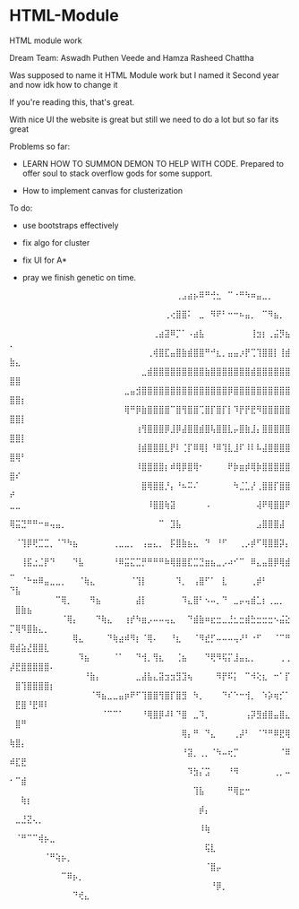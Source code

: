 # HTML-Module
HTML module work

Dream Team: Aswadh Puthen Veede and Hamza Rasheed Chattha

Was supposed to name it HTML Module work but I named it Second year and now idk how to change it

If you're reading this, that's great. 

With nice UI the website is great but still we need to do a lot but so far its great

Problems so far:

- LEARN HOW TO SUMMON DEMON TO HELP WITH CODE. Prepared to offer soul to stack overflow gods for some support.

- How to implement canvas for clusterization

To do:

- use bootstraps effectively 

- fix algo for cluster

- fix UI for A*

- pray we finish genetic on time.


⠀⠀⠀⠀⠀⠀⠀⠀⠀⠀⠀⠀⠀⠀⠀⠀⠀⠀⠀⠀⠀⠀⠀⠀⠀⠀⠀⠀⠀⢀⣠⣴⡦⠿⠛⢚⣂⠀⠉⠐⠛⠳⠶⣤⣀⡀⠀⠀⠀⠀⠀⠀⠀⠀⠀⠀⠀⠀⠀⠀⠀⠀⠀⠀⠀
⠀⠀⠀⠀⠀⠀⠀⠀⠀⠀⠀⠀⠀⠀⠀⠀⠀⠀⠀⠀⠀⠀⠀⠀⠀⠀⠀⢀⢔⣿⣿⠅⠀⣀⠀⠻⠟⠃⠒⠒⠦⣤⡀⠀⠉⠻⣦⡀⠀⠀⠀⠀⠀⠀⠀⠀⠀⠀⠀⠀⠀⠀⠀⠀⠀
⠀⠀⠀⠀⠀⠀⠀⠀⠀⠀⠀⠀⠀⠀⠀⠀⠀⠀⠀⠀⠀⠀⠀⠀⠀⢀⣴⣽⠿⡉⠁⠠⣴⣧⠀⠀⠀⠀⠀⠀⠀⠀⢸⣲⡆⢀⣬⡻⣦⡀⠀⠀⠀⠀⠀⠀⠀⠀⠀⠀⠀⠀⠀⠀⠀
⠀⠀⠀⠀⠀⠀⠀⠀⠀⠀⠀⠀⠀⠀⠀⠀⠀⠀⠀⠀⠀⠀⠀⠀⢀⢾⣿⣏⣤⣿⣷⣾⣿⣿⠛⠚⣆⡀⣤⣤⡰⡟⢉⢹⣿⣿⡇⢸⣾⣷⣄⠀⠀⠀⠀⠀⠀⠀⠀⠀⠀⠀⠀⠀⠀
⠀⠀⠀⠀⠀⠀⠀⠀⠀⠀⠀⠀⠀⠀⠀⠀⠀⠀⠀⠀⠀⠀⠀⣀⣾⣿⣿⣿⣿⣿⣿⣿⣿⣿⣷⣿⣿⣿⣿⣿⣿⣿⣾⣿⣿⣿⣿⣿⣿⣿⣿⠀⠀⠀⠀⠀⠀⠀⠀⠀⠀⠀⠀⠀⠀
⠀⠀⠀⠀⠀⠀⠀⠀⠀⠀⠀⠀⠀⠀⠀⠀⠀⠀⠀⠀⣀⣤⣺⣿⣿⣿⣿⣿⣿⣿⣿⣿⣿⣿⣿⣿⣿⣿⡿⣿⣿⣿⣿⣿⣿⣿⣿⣿⣿⣿⣿⡆⠀⠀⠀⠀⠀⠀⠀⠀⠀⠀⠀⠀⠀
⠀⠀⠀⠀⠀⠀⠀⠀⠀⠀⠀⠀⠀⠀⠀⠀⠀⠀⠀⠀⢿⠛⡿⣷⣿⣿⣿⣿⠉⣿⢻⣿⣿⢉⣿⡏⣿⡏⡇⠹⡟⡟⣟⠻⣿⣿⣿⣿⣿⣿⣿⡇⠀⠀⠀⠀⠀⠀⠀⠀⠀⠀⠀⠀⠀
⠀⠀⠀⠀⠀⠀⠀⠀⠀⠀⠀⠀⠀⠀⠀⠀⠀⠀⠀⠀⠀⠀⢰⢻⣿⣿⣿⡿⣸⡿⣼⣿⣿⣾⣿⢧⣿⣿⣇⡤⣿⣷⣸⡄⣿⣿⣿⣿⣿⣿⣿⡇⠀⠀⠀⠀⠀⠀⠀⠀⠀⠀⠀⠀⠀
⠀⠀⠀⠀⠀⠀⠀⠀⠀⠀⠀⠀⠀⠀⠀⠀⠀⠀⠀⠀⠀⠀⢸⣾⣿⣿⣿⣇⡟⠇⢈⡏⠿⢿⡇⠘⠿⢹⣇⣸⠏⠸⠇⠧⣼⣿⣿⣿⣿⣿⢿⠃⠀⠀⠀⠀⠀⠀⠀⠀⠀⠀⠀⠀⠀
⠀⠀⠀⠀⠀⠀⠀⠀⠀⠀⠀⠀⠀⠀⠀⠀⠀⠀⠀⠀⠀⠀⠸⣿⣿⣿⣿⡆⠾⢿⡿⣿⢿⠂⠀⠀⠀⠀⠟⡷⣶⡾⢿⡷⣿⣿⣿⣿⣿⣿⠎⠀⠀⠀⠀⠀⠀⠀⠀⠀⠀⠀⠀⠀⠀
⠀⠀⠀⠀⠀⠀⠀⠀⠀⠀⠀⠀⠀⠀⠀⠀⠀⠀⠀⠀⠀⠀⠀⣿⢿⣿⣿⡘⡄⠘⠦⠭⠌⠀⠀⠀⠀⠀⠀⠳⣈⣁⡜⢀⣿⣿⡏⣿⣿⠞⠀⠀⠀⠀⠀⠀⠀⠀⠀⠀⠀⠀⠀⠀⠀
⣀⣀⠀⠀⠀⠀⠀⠀⠀⠀⠀⠀⠀⠀⠀⠀⠀⠀⠀⠀⠀⠀⠀⠀⠸⣿⣿⢷⣽⠀⠀⠀⠀⠀⠠⠀⠀⠀⠀⠀⠀⠀⠀⢼⠟⢿⣿⣿⠟⠀⠀⠀⠀⠀⠀⠀⠀⠀⠀⠀⠀⠀⠀⠀⠀
⢿⣭⣙⠛⠛⠒⠶⢤⣤⡀⠀⠀⠀⠀⠀⠀⠀⠀⠀⠀⠀⠀⠀⠀⠀⠀⠉⠀⣹⣧⠀⠀⠀⠀⠀⠀⠀⠀⠀⠀⠀⠀⠀⣠⣿⣿⣿⣼⠀⠀⠀⠀⠀⠀⠀⠀⠀⠀⠀⠀⠀⠀⠀⠀⠀
⠀⠈⢹⡿⢟⣉⣉⡀⠈⠙⠳⣦⠀⠀⠀⠀⠀⠀⢀⣀⣀⡀⠀⢠⣤⣄⡀⠀⡯⣿⣷⣦⣄⠀⠙⠀⠘⠋⠀⠀⢀⡠⡾⠋⢿⣿⣿⡽⡄⠀⠀⠀⠀⠀⠀⠀⠀⠀⠀⠀⠀⠀⠀⠀⠀
⠀⠀⢸⣯⣐⣈⡟⠙⠀⠀⠀⠙⣧⠀⠀⠀⠀⠀⠘⠿⣭⣍⣉⡛⠛⠛⠛⠷⢿⣿⣿⣏⣉⣙⣶⣦⣀⡠⠴⠊⠉⠀⠿⣄⣤⣿⡿⢿⣾⣀⠀⠀⠀⠀⠀⠀⠀⠀⠀⠀⠀⠀⠀⠀⠀
⠀⠀⠈⠓⠶⠿⣤⣀⣀⡀⠀⠀⠈⢷⣄⠀⠀⠀⠀⠀⠀⠈⢹⡇⠀⠀⠀⠀⠀⠹⡀⠀⢠⣿⠋⠁⠀⣇⠀⠀⠀⠀⢀⡾⠃⠀⠀⠀⠀⠙⣧⠀⠀⠀⠀⠀⠀⠀⠀⠀⠀⠀⠀⠀⠀
⠀⠀⠀⠀⠀⠀⠀⠀⠉⢿⡀⠀⠀⠀⠻⣦⠀⠀⠀⠀⠀⠀⣼⡇⠀⠀⠀⠀⠀⠀⠹⣄⣿⠃⠢⠤⡀⠙⠀⣀⡤⢤⣾⣁⡆⢀⣀⡀⠀⠀⣿⣷⣦⠀⠀⠀⠀⠀⠀⠀⠀⠀⠀⠀⠀
⠀⠀⠀⠀⠀⠀⠀⠀⠀⠈⢿⡄⠀⠀⠀⠙⢷⣄⠀⠀⢰⡞⠳⣶⡠⠤⠤⢤⣄⠀⠀⠙⣾⣷⠶⣖⣒⣀⣘⣂⣒⣾⣓⣒⣒⣒⠢⣬⣕⡉⢿⠻⣿⣷⣄⡀⠀⠀⠀⠀⠀⠀⠀⠀⠀
⠀⠀⠀⠀⠀⠀⠀⠀⠀⠀⠀⢿⣄⠀⠀⠀⠀⠙⢷⣴⠾⠻⡆⠈⢿⠄⠀⠀⠘⣆⠀⠀⠈⠻⣞⡋⠤⠤⠤⢤⠜⠃⠐⠋⠀⠀⠈⠉⠛⢿⣾⣵⣜⣿⣿⣇⠀⠀⠀⠀⠀⠀⠀⠀⠀
⠀⠀⠀⠀⠀⠀⠀⠀⠀⠀⠀⠀⠹⣦⠀⠀⠀⠀⠈⠁⠀⠀⠙⢺⡀⢻⣆⠀⠀⢈⣦⠀⠀⠀⠙⢟⠻⢯⡍⣸⣤⣄⡀⠀⠀⠀⠀⢀⢀⡼⣟⣿⣿⣿⣿⣿⠄⠀⠀⠀⠀⠀⠀⠀⠀
⠀⠀⠀⠀⠀⠀⠀⠀⠀⠀⠀⠀⠀⠘⣷⡄⠀⠀⠀⠀⠀⠀⣀⣼⣧⣄⣽⣲⣲⣻⣹⢦⠀⠀⠀⠀⠻⡟⠯⡅⠀⠉⠺⢕⣆⠀⠒⠁⡏⠀⣿⢹⣿⣿⣿⣿⡆⠀⠀⠀⠀⠀⠀⠀⠀
⠀⠀⠀⠀⠀⠀⠀⠀⠀⠀⠀⠀⠀⠀⠈⠻⣦⣀⣀⣤⡶⠟⠋⢹⣿⣿⢻⣿⡏⣿⣻⠀⠳⡀⠀⠀⠀⠙⠎⠑⠒⢺⡀⠀⠱⡵⢶⡊⠁⠀⣟⣿⠘⣟⠿⠇⠀⠀⠀⠀⠀⠀⠀⠀⠀
⠀⠀⠀⠀⠀⠀⠀⠀⠀⠀⠀⠀⠀⠀⠀⠀⠈⠉⠉⠁⠀⠀⠀⠘⢿⣿⡿⠼⠇⠙⣿⠀⣀⠹⡀⠀⠀⠀⠀⠀⠀⢠⡽⣻⣾⣿⣤⣿⣄⠀⣿⠛⠀⠀⠀⠀⠀⠀⠀⠀⠀⠀⠀⠀⠀
⠀⠀⠀⠀⠀⠀⠀⠀⠀⠀⠀⠀⠀⠀⠀⠀⠀⠀⠀⠀⠀⠀⠀⠀⠀⠀⠀⠀⠀⠀⢿⡄⠛⠀⠙⣄⠀⠀⠀⢀⡼⠃⠀⠈⠙⠛⠿⣟⢿⢷⣿⡄⠀⠀⠀⠀⠀⠀⠀⠀⠀⠀⠀⠀⠀
⠀⠀⠀⠀⠀⠀⠀⠀⠀⠀⠀⠀⠀⠀⠀⠀⠀⠀⠀⠀⠀⠀⠀⠀⠀⠀⠀⠀⠀⠀⠘⣽⡀⢀⡀⠈⠳⠤⢖⡉⠀⠀⠀⠀⠀⠀⠀⠈⠿⠾⣏⣟⠀⠀⠀⠀⠀⠀⠀⠀⠀⠀⠀⠀⠀
⠀⠀⠀⠀⠀⠀⠀⠀⠀⠀⠀⠀⠀⠀⠀⠀⠀⠀⠀⠀⠀⠀⠀⠀⠀⠀⠀⠀⠀⠀⠀⠹⣳⡌⣩⠀⠀⠀⠘⠻⠀⠀⠀⠀⠀⠀⢀⡀⠤⠂⠉⣾⠀⠀⠀⠀⠀⠀⠀⠀⠀⠀⠀⠀⠀
⠀⠀⠀⠀⠀⠀⠀⠀⠀⠀⠀⠀⠀⠀⠀⠀⠀⠀⠀⠀⠀⠀⠀⠀⠀⠀⠀⠀⠀⠀⠀⠀⢹⣧⠀⠀⠀⠀⠛⢿⣖⠒⠀⠀⠀⠀⠀⠀⠀⠀⠀⢷⡆⠀⠀⠀⠀⠀⠀⠀⠀⠀⠀⠀⠀
⠀⠀⠀⠀⠀⠀⠀⠀⠀⠀⠀⠀⠀⠀⠀⠀⠀⠀⠀⠀⠀⠀⠀⠀⠀⠀⠀⠀⠀⠀⠀⠀⠀⡾⡄⠀⠀⠀⠀⠀⠀⠀⠀⠀⠀⠀⠀⠀⠀⠀⣀⣘⣝⢄⡀⠀⠀⠀⠀⠀⠀⠀⠀⠀⠀
⠀⠀⠀⠀⠀⠀⠀⠀⠀⠀⠀⠀⠀⠀⠀⠀⠀⠀⠀⠀⠀⠀⠀⠀⠀⠀⠀⠀⠀⠀⠀⠀⠀⠸⢷⠀⠀⠀⠀⠀⠀⠀⠀⠀⠀⠀⠀⠀⠀⠀⠈⠛⠉⠉⢾⡦⣀⠀⠀⠀⠀⠀⠀⠀⠀
⠀⠀⠀⠀⠀⠀⠀⠀⠀⠀⠀⠀⠀⠀⠀⠀⠀⠀⠀⠀⠀⠀⠀⠀⠀⠀⠀⠀⠀⠀⠀⠀⠀⠀⢯⣇⠀⠀⠀⠀⠀⠀⠀⠀⠀⠀⠀⠀⠀⠀⠀⠀⠀⠀⠀⠈⠛⢵⡦⡀⠀⠀⠀⠀⠀
⠀⠀⠀⠀⠀⠀⠀⠀⠀⠀⠀⠀⠀⠀⠀⠀⠀⠀⠀⠀⠀⠀⠀⠀⠀⠀⠀⠀⠀⠀⠀⠀⠀⠀⠈⣿⡤⠀⠀⠀⠀⠀⠀⠀⠀⠀⠀⠀⠀⠀⠀⠀⠀⠀⠀⠀⠀⠀⠉⠿⡦⡀⠀⠀⠀
⠀⠀⠀⠀⠀⠀⠀⠀⠀⠀⠀⠀⠀⠀⠀⠀⠀⠀⠀⠀⠀⠀⠀⠀⠀⠀⠀⠀⠀⠀⠀⠀⠀⠀⠀⠘⡿⡀⠀⠀⠀⠀⠀⠀⠀⠀⠀⠀⠀⠀⠀⠀⠀⠀⠀⠀⠀⠀⠀⠀⠙⢞⣄⠀⠀

